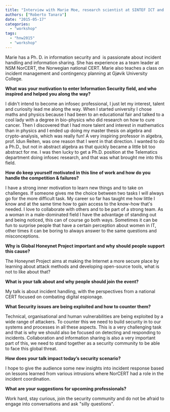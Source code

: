 ```yaml
---
title: "Interview with Marie Moe, research scientist at SINTEF ICT and Security Diva at Honeynet Workshop in Stavanger"
authors: ["Roberto Tanara"]
date: "2015-05-17"
categories: 
  - "workshop"
tags: 
  - "hnw2015"
  - "workshop"
---
```


Marie has a Ph. D. in information security and  is passionate about incident handling and information sharing. She has experience as a team leader at NSM NorCERT, the Norwegian national CERT. Marie also teaches a class on incident management and contingency planning at Gjøvik University College.

  

**What was your motivation to enter Information Security field, and who inspired and helped you along the way?**

  

I didn't intend to become an infosec professional, I just let my interest, talent and curiosity lead me along the way. When I started university I chose maths and physics because I had been to an educational fair and talked to a cool lady with a degree in bio-physics who did research on how to cure cancer. Then I discovered that I had more talent and interest in mathematics than in physics and I ended up doing my master thesis on algebra and crypto-analysis, which was really fun! A very inspiring professor in algebra, prof. Idun Reiten, was one reason that I went in that direction. I wanted to do a Ph.D., but not in abstract algebra as that quickly became a little bit too abstract for me. I was then lucky to get a Ph.D. position at the Telematics department doing infosec research, and that was what brought me into this field.

  

**How do keep yourself motivated in this line of work and how do you handle the competition &amp; failures?**

  

I have a strong inner motivation to learn new things and to take on challenges. If someone gives me the choice between two tasks I will always go for the more difficult task. My career so far has taught me how little I know and at the same time how to gain access to the know-how that's needed. I love to collaborate with others and to be part of a strong team. As a woman in a male-dominated field I have the advantage of standing out and being noticed, this can of course go both ways. Sometimes it can be fun to surprise people that have a certain perception about women in IT, other times it can be boring to always answer to the same questions and misconceptions.

  

**Why is Global Honeynet Project important and why should people support this cause?**

  

The Honeynet Project aims at making the Internet a more secure place by learning about attack methods and developing open-source tools, what is not to like about that?

  

**What is your talk about and why people should join the event?**

  

My talk is about incident handling, with the perspectives from a national CERT focused on combating digital espionage.

  

**What Security issues are being exploited and how to counter them?**

  

Technical, organisational and human vulnerabilities are being exploited by a wide range of attackers. To counter this we need to build security in to our systems and processes in all these aspects. This is a very challenging task and that is why we should also be focused on detecting and responding to incidents. Collaboration and information sharing is also a very important part of this, we need to stand together as a security community to be able to face this global threat.

  

**How does your talk impact today’s security scenario?**

  

I hope to give the audience some new insights into incident response based on lessons learned from various intrusions where NorCERT had a role in the incident coordination.

  

**What are your suggestions for upcoming professionals?**

  

Work hard, stay curious, join the security community and do not be afraid to engage into conversations and ask "silly questions".
